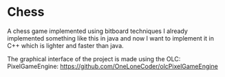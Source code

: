 # Chess
A chess game implemented using bitboard techniques
I already implemented something like this in java and now I want to implement it in C++ which is lighter and faster than java.

The graphical interface of the project is made using the OLC: PixelGameEngine: https://github.com/OneLoneCoder/olcPixelGameEngine
